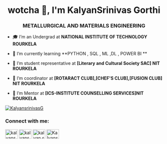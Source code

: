 <h1 align="center"> wotcha 👋, I'm KalyanSrinivas Gorthi</h1>
<h3 align="center">METALLURGICAL AND MATERIALS ENGINEERING</h3>

- 🎓 I’m an Undergrad at **NATIONAL INSTITUTE OF TECHNOLOGY ROURKELA**

<!--- 💻 I’m a designer nd developer **at [SDG CAMPUS CLUB] , [3D_CLUB] NIT ROURKELA**-->

- 🌱 I’m currently learning **PYTHON , SQL , ML ,DL , POWER BI **

- 🤝 I’m student representative at **[Literary and Cultural Society SAC] NIT ROURKELA**
  
- 🤝 I’m coordinator at **[ROTARACT CLUB],[CHEF'S CLUB],[FUSION CLUB] NIT ROURKELA**

- 🤝 I’m Mentor at **[ICS-INSTITUTE COUNSELLING SERVICES]NIT ROURKELA**
<!--- ⚡ I aspire to develop **sophisticated military devices with better user experience (ux)**-->

<p align="left"> <a href="https://twitter.com/KalyansrinivasG" target="blank"><img src="https://img.shields.io/twitter/follow/KalyansrinivasG?logo=twitter&style=for-the-badge" alt="KalyansrinivasG" /></a> </p>

<h3 align="left">Connect with me:</h3>
<p align="left">
<a href="https://www.linkedin.com/in/kalyansrinivas-gorthi-626078202" target="blank"><img align="center" src="https://cdn.jsdelivr.net/npm/simple-icons@3.0.1/icons/linkedin.svg" alt="kalyansrinivas-gorthi-626078202" height="30" width="40" /></a>
<a href="https://www.instagram.com/kalyansrinivas1819" target="blank"><img align="center" src="https://cdn.jsdelivr.net/npm/simple-icons@3.0.1/icons/instagram.svg" alt="kalyansrinivas1819" height="30" width="40" /></a>
<a href="https://www.facebook.com/kalyan.srinivas.5477" target="blank"><img align="center" src="https://cdn.jsdelivr.net/npm/simple-icons@3.0.1/icons/facebook.svg" alt="kalyan.srinivas.5477" height="30" width="40" /></a>
<a href="https://twitter.com/KalyansrinivasG" target="blank"><img align="center" src="https://cdn.jsdelivr.net/npm/simple-icons@3.0.1/icons/twitter.svg" alt="KalyansrinivasG" height="30" width="40" /></a>
